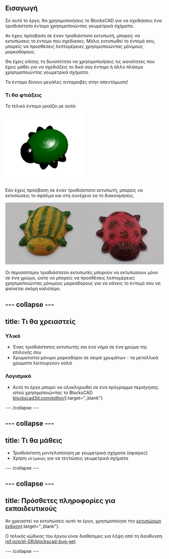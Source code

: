 ## Εισαγωγή

Σε αυτό το έργο, θα χρησιμοποιήσεις το BlocksCAD για να σχεδιάσεις ένα τρισδιάστατο έντομο χρησιμοποιώντας γεωμετρικά σχήματα.

Αν έχεις πρόσβαση σε έναν τρισδιάστατο εκτυπωτή, μπορείς να εκτυπώσεις το έντομο που σχεδίασες. Μόλις εκτυπωθεί το έντομό σου, μπορείς να προσθέσεις λεπτομέρειες χρησιμοποιώντας μόνιμους μαρκαδόρους.

Θα έχεις επίσης τη δυνατότητα να χρησιμοποιήσεις τις ικανότητες που έχεις μάθει για να σχεδιάζεις το δικό σου έντομο ή άλλο πλάσμα χρησιμοποιώντας γεωμετρικά σχήματα.

Τα έντομα δίνουν μεγάλες ανταμοιβές στην απεντόμωση!

### Τι θα φτιάξεις

Το τελικό έντομο μοιάζει με αυτό:

![στιγμιότυπο οθόνης](images/bug-complete.png)

Εάν έχεις πρόσβαση σε έναν τρισδιάστατο εκτυπωτή, μπορείς να εκτυπώσεις το σφάλμα και στη συνέχεια να το διακοσμήσεις.

![Ολοκληρωμένο έργο](images/bug-showcase.png)

Οι περισσότεροι τρισδιάστατοι εκτυπωτές μπορούν να εκτυπώσουν μόνο σε ένα χρώμα, ώστε να μπορείς να προσθέσεις λεπτομέρειες χρησιμοποιώντας μόνιμους μαρκαδόρους για να κάνεις το έντομό σου να φαίνεται ακόμη καλύτερο.

--- collapse ---
---
title: Τι θα χρειαστείς
---

### Υλικό

+ Ένας τρισδιάστατος εκτυπωτής και ένα νήμα σε ένα χρώμα της επιλογής σου
+ Χρωματιστοί μόνιμοι μαρκαδόροι σε σειρά χρωμάτων - τα μεταλλικά χρώματα λειτουργούν καλά

### Λογισμικό

+ Αυτό το έργο μπορεί να ολοκληρωθεί σε ένα πρόγραμμα περιήγησης ιστού χρησιμοποιώντας το BlocksCAD [blockscad3d.com/editor/](https://www.blockscad3d.com/editor){:target="_blank"}

--- /collapse ---

--- collapse ---
---
title: Τι θα μάθεις
---

+ Τρισδιάστατη μοντελοποίηση με γεωμετρικά σχήματα (σφαίρες)
+ Χρήση `κλίμακας` για να τεντώσεις γεωμετρικά σχήματα

--- /collapse ---

--- collapse ---
---
title: Πρόσθετες πληροφορίες για εκπαιδευτικούς
---

Αν χρειαστεί να εκτυπώσεις αυτό το έργο, χρησιμοποίησε την [εκτυπώσιμη έκδοση](https://projects.raspberrypi.org/el-GR/projects/blockscad-bug/print){:target="_blank"}.

Ο τελικός κώδικας του έργου είναι διαθέσιμος για λήψη από τη διεύθυνση [rpf.io/p/el-GR/blockscad-bug-get](http://rpf.io/p/el-GR/blockscad-bug-get).

--- /collapse ---
